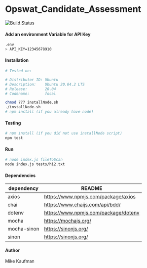# Opswat_Candidate_Assessment


[![Build Status](https://www.travis-ci.com/mikeck1/Opswat_Candidate_Assessment.svg?branch=main)](https://www.travis-ci.com/mikeck1/Opswat_Candidate_Assessment)

#### Add an environment Variable for API Key
```bash
.env
> API_KEY=12345678910
```

#### Installation
```bash
# Tested on:

# Distributor ID: Ubuntu
# Description:    Ubuntu 20.04.2 LTS
# Release:        20.04
# Codename:       focal

chmod 777 installNode.sh
./installNode.sh
# npm install (if you already have node)
```

#### Testing
```bash
# npm install (if you did not use installNode script)
npm test
```

#### Run
```bash
# node index.js fileToScan
node index.js tests/hi2.txt 
```

#### Dependencies 

| dependency | README |
| ------ | ------ |
| axios | https://www.npmjs.com/package/axios |
| chai | https://www.chaijs.com/api/bdd/ |
| dotenv | https://www.npmjs.com/package/dotenv |
| mocha | https://mochajs.org/ |
| mocha-sinon | https://sinonjs.org/ |
| sinon | https://sinonjs.org/ |

#### Author
Mike Kaufman
